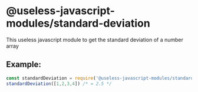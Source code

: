 # @useless-javascript-modules/standard-deviation

This useless javascript module to get the standard deviation of a number array

## Example:	

```js
const standardDeviation = require('@useless-javascript-modules/standard-deviation')
standardDeviation([1,2,3,4]) /* = 2.5 */
```

